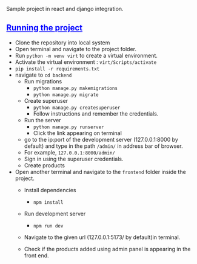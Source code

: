 Sample project in react and django integration.



## <font color="blue"><u>Running the project</u></font>

- Clone the repository into local system
- Open terminal and navigate to the project folder.
- Run `python -m venv virt` to create a virtual environment.
- Activate the virtual environment : `virt/Scripts/activate` 
- `pip install -r requirements.txt`
- navigate to `cd backend`
    - Run migrations
        -  `python manage.py makemigrations`
        -  `python manage.py migrate`
    - Create superuser
        -  `python manage.py createsuperuser`
        - Follow instructions and remember the credentials.
    - Run the server
        -  `python manage.py runserver`
        - Click the link appearing on terminal 
    - go to the ip:port of the development server (127.0.0.1:8000 by default) and type in the path `/admin/` in address bar of browser.
     - For example, `127.0.0.1:8000/admin/`
     - Sign in using the superuser credentials.
     - Create products
- Open another terminal and navigate to the `frontend` folder inside the project.
    - Install dependencies
        - `npm install`
    - Run development server
        - `npm run dev`

    - Navigate to the given url (127.0.0.1:5173/ by default)in terminal.
    - Check if the products added using admin panel is appearing in the front end.

